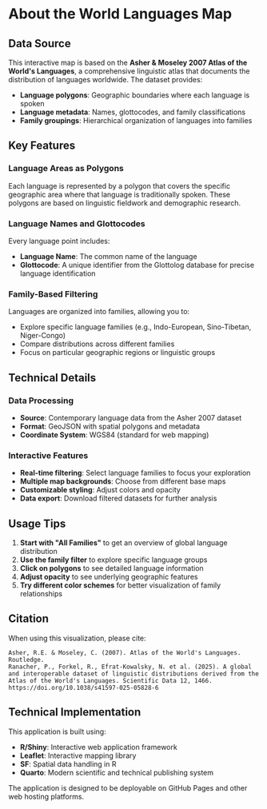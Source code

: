# About the World Languages Map

## Data Source

This interactive map is based on the **Asher & Moseley 2007 Atlas of the World's Languages**, a comprehensive linguistic atlas that documents the distribution of languages worldwide. The dataset provides:

- **Language polygons**: Geographic boundaries where each language is spoken
- **Language metadata**: Names, glottocodes, and family classifications
- **Family groupings**: Hierarchical organization of languages into families

## Key Features

### Language Areas as Polygons
Each language is represented by a polygon that covers the specific geographic area where that language is traditionally spoken. These polygons are based on linguistic fieldwork and demographic research.

### Language Names and Glottocodes
Every language point includes:
- **Language Name**: The common name of the language
- **Glottocode**: A unique identifier from the Glottolog database for precise language identification

### Family-Based Filtering
Languages are organized into families, allowing you to:
- Explore specific language families (e.g., Indo-European, Sino-Tibetan, Niger-Congo)
- Compare distributions across different families
- Focus on particular geographic regions or linguistic groups

## Technical Details

### Data Processing
- **Source**: Contemporary language data from the Asher 2007 dataset
- **Format**: GeoJSON with spatial polygons and metadata
- **Coordinate System**: WGS84 (standard for web mapping)

### Interactive Features
- **Real-time filtering**: Select language families to focus your exploration
- **Multiple map backgrounds**: Choose from different base maps
- **Customizable styling**: Adjust colors and opacity
- **Data export**: Download filtered datasets for further analysis

## Usage Tips

1. **Start with "All Families"** to get an overview of global language distribution
2. **Use the family filter** to explore specific language groups
3. **Click on polygons** to see detailed language information
4. **Adjust opacity** to see underlying geographic features
5. **Try different color schemes** for better visualization of family relationships

## Citation

When using this visualization, please cite:
```
Asher, R.E. & Moseley, C. (2007). Atlas of the World's Languages. Routledge.
Ranacher, P., Forkel, R., Efrat-Kowalsky, N. et al. (2025). A global and interoperable dataset of linguistic distributions derived from the Atlas of the World's Languages. Scientific Data 12, 1466. https://doi.org/10.1038/s41597-025-05828-6
```

## Technical Implementation

This application is built using:
- **R/Shiny**: Interactive web application framework
- **Leaflet**: Interactive mapping library
- **SF**: Spatial data handling in R
- **Quarto**: Modern scientific and technical publishing system

The application is designed to be deployable on GitHub Pages and other web hosting platforms.
